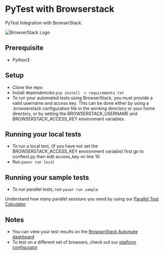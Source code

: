 # PyTest with Browserstack

PyTest Integration with BrowserStack.

![BrowserStack Logo](https://d98b8t1nnulk5.cloudfront.net/production/images/layout/logo-header.png?1469004780)
## Prerequisite
* Python3

## Setup

* Clone the repo
* Install dependencies `pip install -r requirements.txt`
* To run your automated tests using BrowserStack, you must provide a valid username and access key. This can be done either by using a .browserstack configuration file in the working directory or your home directory, or by setting the BROWSERSTACK_USERNAME and BROWSERSTACK_ACCESS_KEY environment variables.


## Running your local tests
* To run a local test, (if you have not set the BROWSERSTACK_ACCESS_KEY environment variable) first go to conftest.py then edit access_key on line 10
* Run `paver run local`

## Running your sample tests
* To run parallel tests, run `paver run sample`

 Understand how many parallel sessions you need by using our [Parallel Test Calculator](https://www.browserstack.com/automate/parallel-calculator?ref=github)

## Notes
* You can view your test results on the [BrowserStack Automate dashboard](https://www.browserstack.com/automate)
* To test on a different set of browsers, check out our [platform configurator](https://www.browserstack.com/automate/python#setting-os-and-browser)